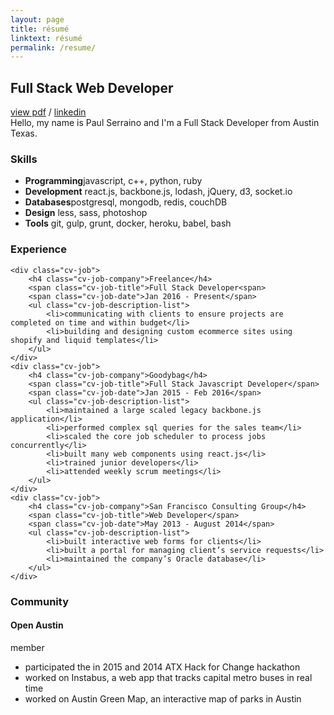 ```yaml
---
layout: page
title: résumé
linktext: résumé
permalink: /resume/
---
```


<div class="cv-header-container">
    <div class="cv-header">
        <h2 class="cv-header-name">Full Stack Web Developer</h2>
    </div>
</div>

<div class="cv-header-links wrapper">
    <a target="__blank" href="/assets/images/resume-paul-serraino.pdf">view pdf</a> /
    <a target="__blank" href="https://www.linkedin.com/in/paul-serraino-07067b94">linkedin</a>
</div>

<div class="cv-info">
  <span class="big-text">Hello</span>, my name is Paul Serraino and I'm a Full Stack Developer from Austin Texas.
</div>

<div class="wrapper">

<div class="cv-section">
    <h3 class="cv-section-title">Skills</h3>
    <ul class="cv-skills-list">
        <li>
            <strong>Programming​</strong>
            <span>javascript, c++, python, ruby</span>
        </li>
        <li>
            <strong>Development</strong>
            <span>r​eact.js, backbone.js, lodash, jQuery, d3, socket.io</span>
        </li>
        <li>
            <strong>Databases</strong>​
            <span>postgresql, mongodb, redis, couchDB</span>
        </li>
        <li>
            <strong>Design</strong>
            <span>l​ess, sass, photoshop</span>
        </li>
        <li>
            <strong>Tools</strong>
            <span>g​it, gulp, grunt, docker, heroku, babel, bash</span>
        </li>
    </ul>
</div>

<div class="cv-section">
    <h3 class="cv-section-title">Experience</h3>

    <div class="cv-job">
        <h4 class="cv-job-company">Freelance</h4>
        <span class="cv-job-title">F​ull Stack Developer<span>
        <span class="cv-job-date">Jan 2016 - Present</span>
        <ul class="cv-job-description-list">
            <li>communicating with clients to ensure projects are completed on time and within budget</li>
            <li>building and designing custom e­commerce sites using shopify and liquid templates</li>
        </ul>
    </div>
    <div class="cv-job">
        <h4 class="cv-job-company">Goodybag</h4>
        <span class="cv-job-title">F​ull Stack Javascript Developer</span>
        <span class="cv-job-date">Jan 2015 - Feb 2016</span>
        <ul class="cv-job-description-list">
            <li>maintained a large scaled legacy backbone.js application</li>
            <li>performed complex sql queries for the sales team</li>
            <li>scaled the core job scheduler to process jobs concurrently</li>
            <li>built many web components using react.js</li>
            <li>trained junior developers</li>
            <li>attended weekly scrum meetings</li>
        </ul>
    </div>
    <div class="cv-job">
        <h4 class="cv-job-company">San Francisco Consulting Group</h4>
        <span class="cv-job-title">W​eb Developer</span>
        <span class="cv-job-date">May 2013 - August 2014</span>
        <ul class="cv-job-description-list">
            <li>built interactive web forms for clients</li>
            <li>built a portal for managing client’s service requests</li>
            <li>maintained the company’s Oracle database</li>
        </ul>
    </div>

</div><!-- .cv-section -->

<div class="cv-section">
    <h3 class="cv-section-title">Community</h3>
    <div>
        <h4 class="cv-community-title">Open Austin</h4>
        <span class="cv-community-role">member</span>
        <ul class="cv-community-tasks">
            <li>participated the in 2015 and 2014 ATX Hack for Change hackathon</li>
            <li>worked on Instabus, a web app that tracks capital metro buses in real time</li>
            <li>worked on Austin Green Map, an interactive map of parks in Austin</li>
        </ul>
    </div>
</div>

</div>
